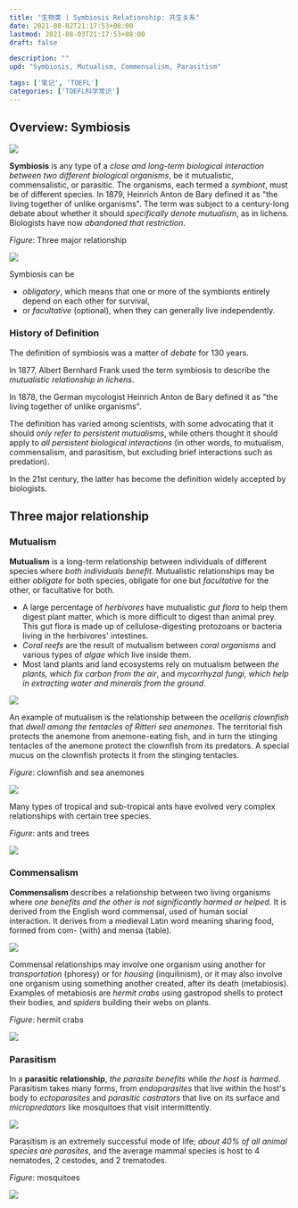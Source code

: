 ```yaml
---
title: "生物类 | Symbiosis Relationship: 共生关系"
date: 2021-08-02T21:17:53+08:00
lastmod: 2021-08-03T21:17:53+08:00
draft: false

description: ""
upd: "Symbiosis, Mutualism, Commensalism, Parasitism"

tags: ['笔记', 'TOEFL']
categories: ['TOEFL科学常识']
---
```


## Overview: Symbiosis

![](https://cdn.jsdelivr.net/gh/henrywu97/FigBed@master/Figs/20210818112200.jpg)

**Symbiosis** is any type of a *close and long-term biological interaction between two different biological organisms*, be it mutualistic, commensalistic, or parasitic. The organisms, each termed a *symbiont*, must be of different species. In 1879, Heinrich Anton de Bary defined it as "the living together of unlike organisms". The term was subject to a century-long debate about whether it should *specifically denote mutualism*, as in lichens. Biologists have now *abandoned that restriction*.

*Figure*: Three major relationship

![](https://cdn.jsdelivr.net/gh/henrywu97/FigBed@master/Figs/20210818112243.jpg)

Symbiosis can be 

- *obligatory*, which means that one or more of the symbionts entirely depend on each other for survival, 
- or *facultative* (optional), when they can generally live independently.

### History of Definition

The definition of symbiosis was a matter of *debate* for 130 years. 

In 1877, Albert Bernhard Frank used the term symbiosis to describe the *mutualistic relationship in lichens*. 

In 1878, the German mycologist Heinrich Anton de Bary defined it as "the living together of unlike organisms". 

The definition has varied among scientists, with some advocating that it should *only refer to persistent mutualisms*, while others thought it should apply to *all persistent biological interactions* (in other words, to mutualism, commensalism, and parasitism, but excluding brief interactions such as predation). 

In the 21st century, the latter has become the definition widely accepted by biologists.

## Three major relationship

### Mutualism

**Mutualism** is a long-term relationship between individuals of different species where *both individuals benefit*. Mutualistic relationships may be either *obligate* for both species, obligate for one but *facultative* for the other, or facultative for both.

- A large percentage of *herbivores* have mutualistic *gut flora* to help them digest plant matter, which is more difficult to digest than animal prey. This gut flora is made up of cellulose-digesting protozoans or bacteria living in the herbivores' intestines. 
- *Coral reefs* are the result of mutualism between *coral organisms* and various types of *algae* which live inside them. 
- Most land plants and land ecosystems rely on mutualism between *the plants, which fix carbon from the air*, and *mycorrhyzal fungi, which help in extracting water and minerals from the ground*.

![](https://cdn.jsdelivr.net/gh/henrywu97/FigBed@master/Figs/20210818112325.jpg)

An example of mutualism is the relationship between the *ocellaris clownfish* that *dwell among the tentacles of Ritteri sea anemones*. The territorial fish protects the anemone from anemone-eating fish, and in turn the stinging tentacles of the anemone protect the clownfish from its predators. A special mucus on the clownfish protects it from the stinging tentacles.

*Figure*: clownfish and sea anemones

![](https://cdn.jsdelivr.net/gh/henrywu97/FigBed@master/Figs/20210818114506.jpg)

Many types of tropical and sub-tropical ants have evolved very complex relationships with certain tree species.

*Figure*: ants and trees

![](https://cdn.jsdelivr.net/gh/henrywu97/FigBed@master/Figs/20210818114844.jpg)



### Commensalism

**Commensalism** describes a relationship between two living organisms where *one benefits and the other is not significantly harmed or helped*. It is derived from the English word commensal, used of human social interaction. It derives from a medieval Latin word meaning sharing food, formed from com- (with) and mensa (table).

![](https://cdn.jsdelivr.net/gh/henrywu97/FigBed@master/Figs/20210818112354.jpg)

Commensal relationships may involve one organism using another for *transportation* (phoresy) or for *housing* (inquilinism), or it may also involve one organism using something another created, after its death (metabiosis). Examples of metabiosis are *hermit crabs* using gastropod shells to protect their bodies, and *spiders* building their webs on plants.

*Figure*: hermit crabs

![](https://cdn.jsdelivr.net/gh/henrywu97/FigBed@master/Figs/20210818115256.jpg)

### Parasitism

In a **parasitic relationship**, *the parasite benefits* while *the host is harmed*. Parasitism takes many forms, from *endoparasites* that live within the host's body to *ectoparasites* and *parasitic castrators* that live on its surface and *micropredators* like mosquitoes that visit intermittently.

![](https://cdn.jsdelivr.net/gh/henrywu97/FigBed@master/Figs/20210818112416.jpg)

Parasitism is an extremely successful mode of life; *about 40% of all animal species are parasites*, and the average mammal species is host to 4 nematodes, 2 cestodes, and 2 trematodes.

*Figure*: mosquitoes

![](https://cdn.jsdelivr.net/gh/henrywu97/FigBed@master/Figs/20210818115858.jpg)